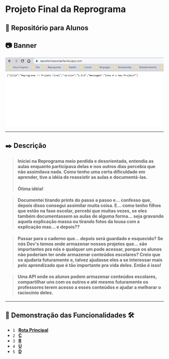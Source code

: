 # Projeto Final da Reprograma

## 📌 Repositório para Alunos

## 📷 Banner
  <p align="center">
    <img alt="foto" title="foto" src="banner.png"/>
  </p>

___
## ✒️ Descrição

> #### Iniciei na Reprograma meio perdida e desorientada, entendia as aulas enquanto participava delas e nos outros dias percebia que não assimilava nada. Como tenho uma certa dificuldade em aprender, tive a idéia de reassistir as aulas e documentá-las. 
> #### Ótima idéia! 

> #### Documentei tirando prints do passo a passo e... confesso que, depois disso consegui assimilar muita coisa. E... como tenho filhos que estão na fase escolar, percebi que muitas vezes, se eles também documentassem as aulas de alguma forma... seja gravando aquela explicação massa ou tirando fotos da lousa com a explicação mas... e depois?? 

> #### Passar para o caderno que... depois será guardado e esquecido? Se nós Dev's temos onde armazenar nossos projetos que... são importantes pra nós e qualquer um pode acessar, porque os alunos não poderiam ter onde armazenar conteúdos escolares? Creio que os ajudaria futuramente e, talvez ajudasse eles a se interessar mais pelo aprendizado que é tão importante pra vida deles. Então é isso! 

> #### Uma API onde os alunos podem armazenar conteúdos escolares, compartilhar uns com os outros e até mesmo futuramente os professores terem acesso a esses conteúdos e ajudar a melhorar o raciocínio deles.

___
## 🔨 Demonstração das Funcionalidades 🛠️


- `1 ` [**Rota Principal**](Demonstracao1.md)
- `2 ` [**C**]()
- `3 ` [**R**]()
- `4 ` [**U**]()
- `5 ` [**D**]()




